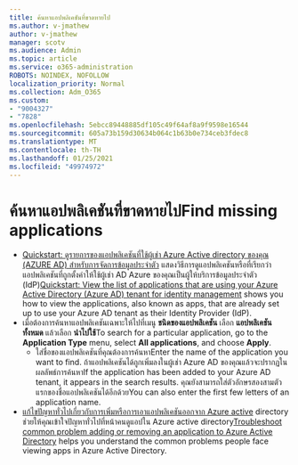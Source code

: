 ```yaml
---
title: ค้นหาแอปพลิเคชันที่ขาดหายไป
ms.author: v-jmathew
author: v-jmathew
manager: scotv
ms.audience: Admin
ms.topic: article
ms.service: o365-administration
ROBOTS: NOINDEX, NOFOLLOW
localization_priority: Normal
ms.collection: Adm_O365
ms.custom:
- "9004327"
- "7828"
ms.openlocfilehash: 5ebcc89448885df105c49f64af8a9f9598e16544
ms.sourcegitcommit: 605a73b159d30634b064c1b63b0e734ceb3fdec8
ms.translationtype: MT
ms.contentlocale: th-TH
ms.lasthandoff: 01/25/2021
ms.locfileid: "49974972"
---
```

# <a name="find-missing-applications"></a><span data-ttu-id="2ff7e-102">ค้นหาแอปพลิเคชันที่ขาดหายไป</span><span class="sxs-lookup"><span data-stu-id="2ff7e-102">Find missing applications</span></span>

- <span data-ttu-id="2ff7e-103">[Quickstart: ดูรายการของแอปพลิเคชันที่ใช้ผู้เช่า Azure Active directory ของคุณ (AZURE AD) สำหรับการจัดการข้อมูลประจำตัว](https://docs.microsoft.com/azure/active-directory/manage-apps/view-applications-portal) แสดงวิธีการดูแอปพลิเคชันหรือที่เรียกว่าแอปพลิเคชันที่ถูกตั้งค่าให้ใช้ผู้เช่า AD Azure ของคุณเป็นผู้ให้บริการข้อมูลประจำตัว (IdP)</span><span class="sxs-lookup"><span data-stu-id="2ff7e-103">[Quickstart: View the list of applications that are using your Azure Active Directory (Azure AD) tenant for identity management](https://docs.microsoft.com/azure/active-directory/manage-apps/view-applications-portal) shows you how to view the applications, also known as apps, that are already set up to use your Azure AD tenant as their Identity Provider (IdP).</span></span>
- <span data-ttu-id="2ff7e-104">เมื่อต้องการค้นหาแอปพลิเคชันเฉพาะให้ไปที่เมนู **ชนิดของแอปพลิเคชัน** เลือก **แอปพลิเคชันทั้งหมด** แล้วเลือก **นำไปใช้**</span><span class="sxs-lookup"><span data-stu-id="2ff7e-104">To search for a particular application, go to the **Application Type** menu, select **All applications**, and choose **Apply**.</span></span>
  - <span data-ttu-id="2ff7e-105">ใส่ชื่อของแอปพลิเคชันที่คุณต้องการค้นหา</span><span class="sxs-lookup"><span data-stu-id="2ff7e-105">Enter the name of the application you want to find.</span></span> <span data-ttu-id="2ff7e-106">ถ้าแอปพลิเคชันได้ถูกเพิ่มลงในผู้เช่า Azure AD ของคุณแล้วจะปรากฏในผลลัพธ์การค้นหา</span><span class="sxs-lookup"><span data-stu-id="2ff7e-106">If the application has been added to your Azure AD tenant, it appears in the search results.</span></span> <span data-ttu-id="2ff7e-107">คุณยังสามารถใส่ตัวอักษรสองสามตัวแรกของชื่อแอปพลิเคชันได้อีกด้วย</span><span class="sxs-lookup"><span data-stu-id="2ff7e-107">You can also enter the first few letters of an application name.</span></span>
- <span data-ttu-id="2ff7e-108">[แก้ไขปัญหาทั่วไปเกี่ยวกับการเพิ่มหรือการเอาแอปพลิเคชันออกจาก Azure active](https://docs.microsoft.com/azure/active-directory/manage-apps/troubleshoot-adding-apps) directory ช่วยให้คุณเข้าใจปัญหาทั่วไปที่หน้าคนดูแอปใน Azure active directory</span><span class="sxs-lookup"><span data-stu-id="2ff7e-108">[Troubleshoot common problem adding or removing an application to Azure Active Directory](https://docs.microsoft.com/azure/active-directory/manage-apps/troubleshoot-adding-apps) helps you understand the common problems people face viewing apps in Azure Active Directory.</span></span>
